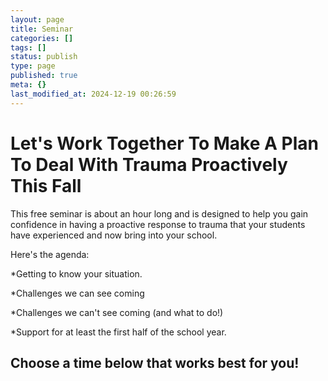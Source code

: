 ```yaml
---
layout: page
title: Seminar
categories: []
tags: []
status: publish
type: page
published: true
meta: {}
last_modified_at: 2024-12-19 00:26:59
---
```


# Let's Work Together To Make A Plan To Deal With Trauma Proactively This Fall


This free seminar is about an hour long and is designed to help you gain confidence in having a proactive response to trauma that your students have experienced and now bring into your school.

Here's the agenda:

*Getting to know your situation.


*Challenges we can see coming


*Challenges we can't see coming (and what to do!)


*Support for at least the first half of the school year.

## Choose a time below that works best for you!


